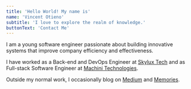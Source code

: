 ```yaml
---
title: 'Hello World! My name is'
name: 'Vincent Otieno'
subtitle: 'I love to explore the realm of knowledge.'
buttonText: 'Contact Me'
---
```


I am a young software engineer passionate about building innovative systems that improve company efficiency and effectiveness.

I have worked as a Back-end and DevOps Engineer at [Skylux Tech]() and as Full-stack Software Engineer at [Machini Technologies]().


Outside my normal work, I occasionally blog on [Medium](https://vincent-otieno.medium.com/) and [Memories](https://itsvince.me/pensieve).

